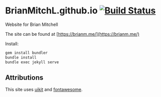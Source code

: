 # BrianMitchL.github.io [![Build Status](https://travis-ci.org/BrianMitchL/BrianMitchL.github.io.svg?branch=master)](https://travis-ci.org/BrianMitchL/BrianMitchL.github.io)

Website for Brian Mitchell

The site can be found at [https://brianm.me/](https://brianm.me/)

Install:
```sh
gem install bundler
bundle install
bundle exec jekyll serve
```
## Attributions

This site uses [uikit](http://getuikit.com) and [fontawesome](http://fontawesome.io).